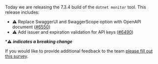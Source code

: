 Today we are releasing the 7.3.4 build of the `dotnet monitor` tool. This release includes:

- ⚠️ Replace SwaggerUI and SwaggerScope option with OpenAPI document ([#6550](https://github.com/dotnet/dotnet-monitor/pull/6550))
- ⚠️ Add issuer and expiration validation for API keys ([#6490](https://github.com/dotnet/dotnet-monitor/pull/6490))

\*⚠️ **_indicates a breaking change_**

If you would like to provide additional feedback to the team [please fill out this survey](https://aka.ms/dotnet-monitor-survey?src=rn).